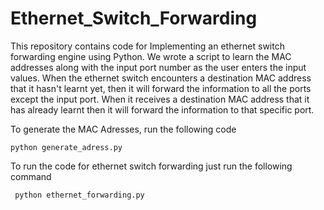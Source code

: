# Ethernet_Switch_Forwarding

This repository contains code for Implementing an ethernet switch forwarding engine using Python. We wrote a script to learn the MAC addresses along with the input port number as the user enters the input values. When the ethernet switch encounters a destination MAC address that it hasn't learnt yet, then it will forward the information to all the ports except the input port. When it receives a destination MAC address that it has already learnt then it will forward the information to that specific port.

To generate the MAC Adresses, run the following code
```
python generate_adress.py
```

To run the code for ethernet switch forwarding just run the following command
```
 python ethernet_forwarding.py
```
